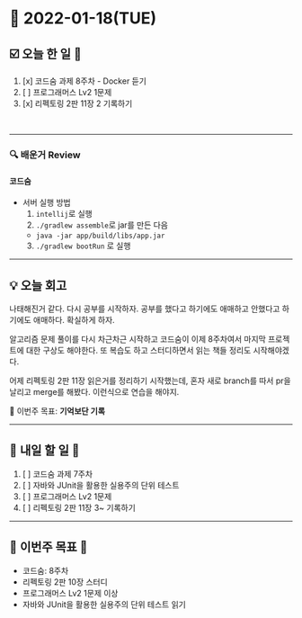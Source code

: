 # 📆 2022-01-18(TUE)
## ☑️ 오늘 한 일 📑
1. [x] 코드숨 과제 8주차 - Docker 듣기 
2. [ ] 프로그래머스 Lv2 1문제 
3. [x] 리펙토링 2판 11장 2 기록하기 
<br>

***

### 🔍️ 배운거 Review
#### 코드숨 
- 서버 실행 방법 
  1. `intellij`로 실행
  2. `./gradlew assemble`로 jar를 만든 다음  
    - `java -jar app/build/libs/app.jar`
  3. `./gradlew bootRun` 로 실행
***

## 💡  오늘  회고 

나태해진거 같다. 다시 공부를 시작하자. 공부를 했다고 하기에도 애매하고 안했다고 하기에도 애매하다.
확실하게 하자. 

알고리즘 문제 풀이를 다시 차근차근 시작하고 코드숨이 이제 8주차여서 마지막 프로젝트에 대한 구상도 해야한다. 
또 복습도 하고 스터디하면서 읽는 책들 정리도 시작해야겠다.

어제 리펙토링 2판 11장 읽은거를 정리하기 시작했는데, 혼자 새로 branch를 따서 pr을 날리고 merge를 해봤다. 
이런식으로 연습을 해야지. 

🎯 이번주 목표: **기억보단 기록** 

***

## 🎯 내일 할 일 🎯
1. [ ] 코드숨 과제 7주차
2. [ ] 자바와 JUnit을 활용한 실용주의 단위 테스트
3. [ ] 프로그래머스 Lv2 1문제 
4. [ ] 리펙토링 2판 11장 3~ 기록하기

***

## 🏁 이번주 목표 🏁
- 코드숨: 8주차
- 리펙토링 2판 10장 스터디
- 프로그래머스 Lv2 1문제 이상
- 자바와 JUnit을 활용한 실용주의 단위 테스트 읽기 
 
